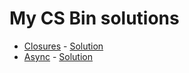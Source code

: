 # My CS Bin solutions

- [Closures](http://csbin.io/closures) - [Solution](./closure.ts)
- [Async](http://csbin.io/async) - [Solution](./async.ts)
